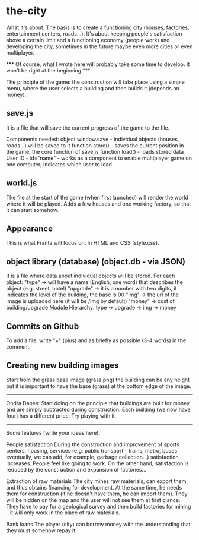 the-city
========

What it's about: The basis is to create a functioning city (houses, factories, entertainment centers, roads...).
It's about keeping people's satisfaction above a certain limit and a functioning economy (people work) and developing the city,
sometimes in the future maybe even more cities or even multiplayer.

*** Of course, what I wrote here will probably take some time to develop. It won't be right at the beginning.***

The principle of the game: the construction will take place using a simple menu, where the user selects a building and then builds it (depends on money).

## save.js

It is a file that will save the current progress of the game to the file.

Components needed:
object window.save - individual objects (houses, roads...) will be saved to it
function store() - saves the current position in the game, the core function of save.js
function load() - loads stored data
User ID - id="name" - works as a component to enable multiplayer game on one computer; indicates which user to load.

## world.js

The file at the start of the game (when first launched) will render the world where it will be played. Adds a few houses and one working factory,
so that it can start somehow.

## Appearance

This is what Franta will focus on. In HTML and CSS (style.css).

## object library (database) (object.db - via JSON)

It is a file where data about individual objects will be stored.
For each object:
  "type" -> will have a name (English, one word) that describes the object (e.g. street, hotel)
  "upgrade" -> it is a number with two digits, it indicates the level of the building, the base is 00
  "img" -> the url of the image is uploaded here (it will be /img by default)
  "money" -> cost of building/upgrade
Module Hierarchy:
  type -> upgrade -> img
                  -> money


## Commits on Github 

To add a file, write "+" (plus) and as briefly as possible (3-4 words) in the comment.

## Creating new building images

Start from the grass base image (grass.png) the building can be any height but it is important to have the base (grass) at the bottom edge of the image.

---

Ondra Danes:
Start doing on the principle that buildings are built for money and are simply subtracted during construction.
Each building (we now have four) has a different price. Try playing with it.

---

Some features (write your ideas here):

People satisfaction
During the construction and improvement of sports centers, housing, services (e.g. public transport - trains, metro, buses eventually, we can add, for example, garbage collection...)
satisfaction increases. People feel like going to work. On the other hand, satisfaction is reduced by the construction and expansion of factories...

Extraction of raw materials
The city mines raw materials, can export them, and thus obtains financing for development. At the same time, he needs them for construction (if he doesn't have them, he can import them).
They will be hidden on the map and the user will not see them at first glance. They have to pay for a geological survey and then build factories for mining - it will only work in the place of raw materials.

Bank loans
The player (city) can borrow money with the understanding that they must somehow repay it.

